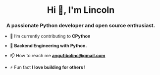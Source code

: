
<h1 align="center">Hi 👋, I'm Lincoln</h1>
<h3 align="center">A passionate Python developer and open source enthusiast. </h3>

- 🔭 I’m currently contributing to **CPython**

- 🌱 **Backend Engineering with Python.**

- 📫 How to reach me **angufibolinc@gmail.com**

- ⚡ Fun fact **I love building for others !**
  
